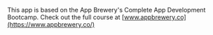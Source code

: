 
This app is based on the App Brewery's Complete App Development Bootcamp. Check out the full course at [www.appbrewery.co](https://www.appbrewery.co/)

